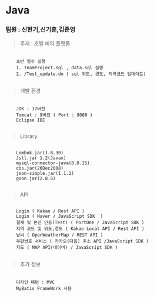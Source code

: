 # Java
### 팀원 : 신현기,신기훈,김준영
> 주제 : 호텔 예약 플랫폼
<pre>
  <code>
    초반 필수 실행
    1. TeamProject.sql , data.sql 실행
    2. /Test_update.do ( sql 위도, 경도, 지역코드 업데이트)
  </code>
</pre>
>  개발 환경
<pre>
  <code>
    JDK : 17버전
    Tomcat : 9버전 ( Port : 8080 )
    Eclipse IDE
  </code>
</pre>
> Library
<pre>
  <code>
    Lombok.jar(1.8.30)
    Jstl.jar 1.2(Javax)
    mysql-connector-java(8.0.15)
    cos.jar(26Dec2008)
    json-simple.jar(1.1.1)
    gson.jar(2.8.5)
  </code>
</pre>
> API
<pre>
  <code>
    Login ( Kakao / Rest API )
    Login ( Naver / JavaScript SDK  )
    결재 및 본인 인증(Test) ( PortOne / JavaScript SDK ) 
    지역 코드 및 위도,경도 ( Kakao Local API / Rest API )
    날씨 ( OpenWeatherMap / REST API )
    우편번호 서비스 ( 카카오(다음) 주소 API /JavaScript SDK )
    지도 ( MAP API(네이버) / JavaScript SDK )
  </code>
</pre>
> 추가 정보
<pre>
  <code>
    디자인 패턴 : MVC
    MyBatis FrameWork 사용
  </code>
</pre>

